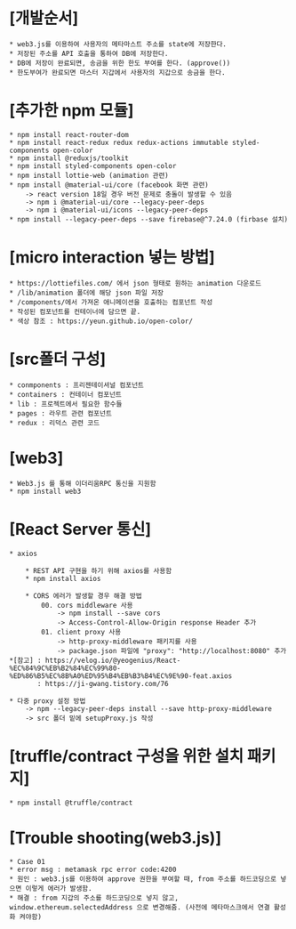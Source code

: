 [개발순서]
=======
    * web3.js를 이용하여 사용자의 메타마스트 주소를 state에 저장한다. 
    * 저장된 주소를 API 호출을 통하여 DB에 저장한다. 
    * DB에 저장이 완료되면, 송금을 위한 한도 부여를 한다. (approve())
    * 한도부여가 완료되면 마스터 지갑에서 사용자의 지갑으로 송금을 한다. 

[추가한 npm 모듈]
==============
    * npm install react-router-dom
    * npm install react-redux redux redux-actions immutable styled-components open-color
    * npm install @reduxjs/toolkit
    * npm install styled-components open-color
    * npm install lottie-web (animation 관련)
    * npm install @material-ui/core (facebook 화면 관련)
        -> react version 18일 경우 버전 문제로 충돌이 발생할 수 있음
        -> npm i @material-ui/core --legacy-peer-deps
        -> npm i @material-ui/icons --legacy-peer-deps
    * npm install --legacy-peer-deps --save firebase@^7.24.0 (firbase 설치)

[micro interaction 넣는 방법]
===========================
    * https://lottiefiles.com/ 에서 json 형태로 원하는 animation 다운로드
    * /lib/animation 폴더에 해당 json 파일 저장 
    * /components/에서 가져온 애니메이션을 호출하는 컴포넌트 작성 
    * 작성된 컴포넌트를 컨테이너에 담으면 끝.
    * 색상 참조 : https://yeun.github.io/open-color/     

[src폴더 구성]
============
    * conmponents : 프리젠테이셔널 컴포넌트
    * containers : 컨테이너 컴포넌트
    * lib : 프로젝트에서 필요한 함수들 
    * pages : 라우트 관련 컴포넌트
    * redux : 리덕스 관련 코드 

[web3]
======
    * Web3.js 를 통해 이더리움RPC 통신을 지원함
    * npm install web3


[React Server 통신]
==================

    * axios

        * REST API 구현을 하기 위해 axios를 사용함 
        * npm install axios

        * CORS 에러가 발생할 경우 해결 방법 
            00. cors middleware 사용
                -> npm install --save cors
                -> Access-Control-Allow-Origin response Header 추가
            01. client proxy 사용
                -> http-proxy-middleware 패키지를 사용
                -> package.json 파일에 "proxy": "http://localhost:8080" 추가
    *[참고] : https://velog.io/@yeogenius/React-%EC%84%9C%EB%B2%84%EC%99%80-%ED%86%B5%EC%8B%A0%ED%95%B4%EB%B3%B4%EC%9E%90-feat.axios
           : https://ji-gwang.tistory.com/76

    * 다중 proxy 설정 방법
        -> npm --legacy-peer-deps install --save http-proxy-middleware
        -> src 폴더 밑에 setupProxy.js 작성 

[truffle/contract 구성을 위한 설치 패키지]
====================================
    * npm install @truffle/contract

[Trouble shooting(web3.js)]
===========================

    * Case 01
    * error msg : metamask rpc error code:4200 
    * 원인 : web3.js를 이용하여 approve 권한을 부여할 때, from 주소를 하드코딩으로 넣으면 이렇게 에러가 발생함. 
    * 해결 : from 지갑의 주소를 하드코딩으로 넣지 않고, window.ethereum.selectedAddress 으로 변경해줌. (사전에 메타마스크에서 연결 활성화 켜야함)
